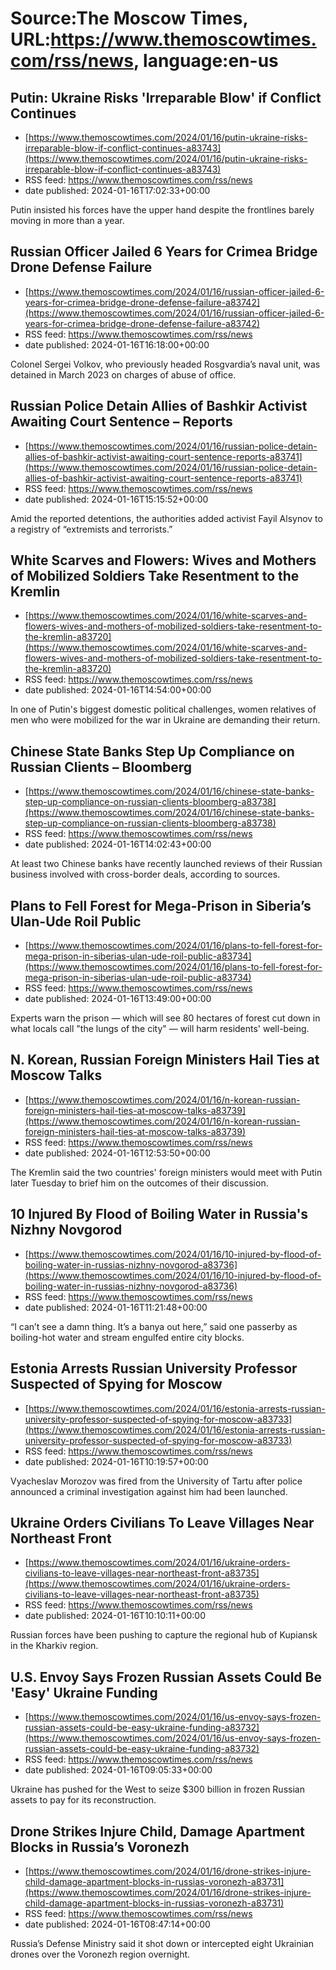# Source:The Moscow Times, URL:https://www.themoscowtimes.com/rss/news, language:en-us

## Putin: Ukraine Risks 'Irreparable Blow' if Conflict Continues
 - [https://www.themoscowtimes.com/2024/01/16/putin-ukraine-risks-irreparable-blow-if-conflict-continues-a83743](https://www.themoscowtimes.com/2024/01/16/putin-ukraine-risks-irreparable-blow-if-conflict-continues-a83743)
 - RSS feed: https://www.themoscowtimes.com/rss/news
 - date published: 2024-01-16T17:02:33+00:00

Putin insisted his forces have the upper hand despite the frontlines barely moving in more than a year.

## Russian Officer Jailed 6 Years for Crimea Bridge Drone Defense Failure
 - [https://www.themoscowtimes.com/2024/01/16/russian-officer-jailed-6-years-for-crimea-bridge-drone-defense-failure-a83742](https://www.themoscowtimes.com/2024/01/16/russian-officer-jailed-6-years-for-crimea-bridge-drone-defense-failure-a83742)
 - RSS feed: https://www.themoscowtimes.com/rss/news
 - date published: 2024-01-16T16:18:00+00:00

Colonel Sergei Volkov, who previously headed Rosgvardia’s naval unit, was detained in March 2023 on charges of abuse of office.

## Russian Police Detain Allies of Bashkir Activist Awaiting Court Sentence – Reports
 - [https://www.themoscowtimes.com/2024/01/16/russian-police-detain-allies-of-bashkir-activist-awaiting-court-sentence-reports-a83741](https://www.themoscowtimes.com/2024/01/16/russian-police-detain-allies-of-bashkir-activist-awaiting-court-sentence-reports-a83741)
 - RSS feed: https://www.themoscowtimes.com/rss/news
 - date published: 2024-01-16T15:15:52+00:00

Amid the reported detentions, the authorities added activist Fayil Alsynov to a registry of “extremists and terrorists.”

## White Scarves and Flowers: Wives and Mothers of Mobilized Soldiers Take Resentment to the Kremlin
 - [https://www.themoscowtimes.com/2024/01/16/white-scarves-and-flowers-wives-and-mothers-of-mobilized-soldiers-take-resentment-to-the-kremlin-a83720](https://www.themoscowtimes.com/2024/01/16/white-scarves-and-flowers-wives-and-mothers-of-mobilized-soldiers-take-resentment-to-the-kremlin-a83720)
 - RSS feed: https://www.themoscowtimes.com/rss/news
 - date published: 2024-01-16T14:54:00+00:00

In one of Putin's biggest domestic political challenges, women relatives of men who were mobilized for the war in Ukraine are demanding their return.

## Chinese State Banks Step Up Compliance on Russian Clients – Bloomberg
 - [https://www.themoscowtimes.com/2024/01/16/chinese-state-banks-step-up-compliance-on-russian-clients-bloomberg-a83738](https://www.themoscowtimes.com/2024/01/16/chinese-state-banks-step-up-compliance-on-russian-clients-bloomberg-a83738)
 - RSS feed: https://www.themoscowtimes.com/rss/news
 - date published: 2024-01-16T14:02:43+00:00

At least two Chinese banks have recently launched reviews of their Russian business involved with cross-border deals, according to sources.

## Plans to Fell Forest for Mega-Prison in Siberia’s Ulan-Ude Roil Public
 - [https://www.themoscowtimes.com/2024/01/16/plans-to-fell-forest-for-mega-prison-in-siberias-ulan-ude-roil-public-a83734](https://www.themoscowtimes.com/2024/01/16/plans-to-fell-forest-for-mega-prison-in-siberias-ulan-ude-roil-public-a83734)
 - RSS feed: https://www.themoscowtimes.com/rss/news
 - date published: 2024-01-16T13:49:00+00:00

Experts warn the prison — which will see 80 hectares of forest cut down in what locals call "the lungs of the city" — will harm residents' well-being.

## N. Korean, Russian Foreign Ministers Hail Ties at Moscow Talks
 - [https://www.themoscowtimes.com/2024/01/16/n-korean-russian-foreign-ministers-hail-ties-at-moscow-talks-a83739](https://www.themoscowtimes.com/2024/01/16/n-korean-russian-foreign-ministers-hail-ties-at-moscow-talks-a83739)
 - RSS feed: https://www.themoscowtimes.com/rss/news
 - date published: 2024-01-16T12:53:50+00:00

The Kremlin said the two countries' foreign ministers would meet with Putin later Tuesday to brief him on the outcomes of their discussion.

## 10 Injured By Flood of Boiling Water in Russia's Nizhny Novgorod
 - [https://www.themoscowtimes.com/2024/01/16/10-injured-by-flood-of-boiling-water-in-russias-nizhny-novgorod-a83736](https://www.themoscowtimes.com/2024/01/16/10-injured-by-flood-of-boiling-water-in-russias-nizhny-novgorod-a83736)
 - RSS feed: https://www.themoscowtimes.com/rss/news
 - date published: 2024-01-16T11:21:48+00:00

“I can’t see a damn thing. It’s a banya out here,” said one passerby as boiling-hot water and stream engulfed entire city blocks.

## Estonia Arrests Russian University Professor Suspected of Spying for Moscow
 - [https://www.themoscowtimes.com/2024/01/16/estonia-arrests-russian-university-professor-suspected-of-spying-for-moscow-a83733](https://www.themoscowtimes.com/2024/01/16/estonia-arrests-russian-university-professor-suspected-of-spying-for-moscow-a83733)
 - RSS feed: https://www.themoscowtimes.com/rss/news
 - date published: 2024-01-16T10:19:57+00:00

Vyacheslav Morozov was fired from the University of Tartu after police announced a criminal investigation against him had been launched.

## Ukraine Orders Civilians To Leave Villages Near Northeast Front
 - [https://www.themoscowtimes.com/2024/01/16/ukraine-orders-civilians-to-leave-villages-near-northeast-front-a83735](https://www.themoscowtimes.com/2024/01/16/ukraine-orders-civilians-to-leave-villages-near-northeast-front-a83735)
 - RSS feed: https://www.themoscowtimes.com/rss/news
 - date published: 2024-01-16T10:10:11+00:00

Russian forces have been pushing to capture the regional hub of Kupiansk in the Kharkiv region.

## U.S. Envoy Says Frozen Russian Assets Could Be 'Easy' Ukraine Funding
 - [https://www.themoscowtimes.com/2024/01/16/us-envoy-says-frozen-russian-assets-could-be-easy-ukraine-funding-a83732](https://www.themoscowtimes.com/2024/01/16/us-envoy-says-frozen-russian-assets-could-be-easy-ukraine-funding-a83732)
 - RSS feed: https://www.themoscowtimes.com/rss/news
 - date published: 2024-01-16T09:05:33+00:00

Ukraine has pushed for the West to seize $300 billion in frozen Russian assets to pay for its reconstruction.

## Drone Strikes Injure Child, Damage Apartment Blocks in Russia’s Voronezh
 - [https://www.themoscowtimes.com/2024/01/16/drone-strikes-injure-child-damage-apartment-blocks-in-russias-voronezh-a83731](https://www.themoscowtimes.com/2024/01/16/drone-strikes-injure-child-damage-apartment-blocks-in-russias-voronezh-a83731)
 - RSS feed: https://www.themoscowtimes.com/rss/news
 - date published: 2024-01-16T08:47:14+00:00

Russia’s Defense Ministry said it shot down or intercepted eight Ukrainian drones over the Voronezh region overnight.

